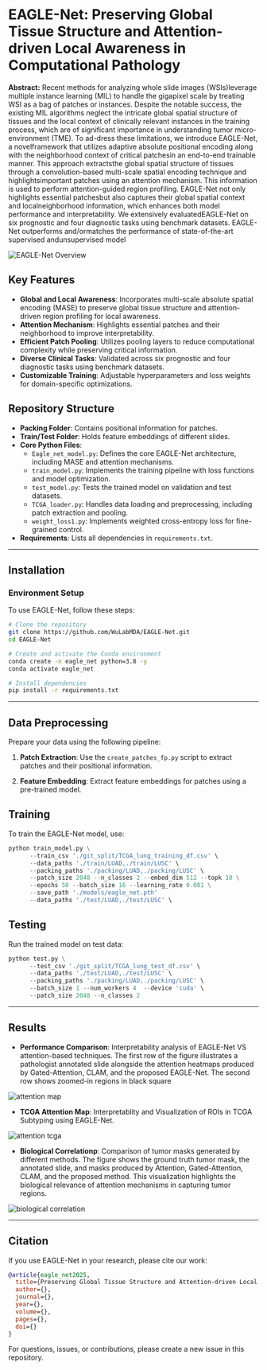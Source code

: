 # EAGLE-Net: Preserving Global Tissue Structure and Attention-driven Local Awareness in Computational Pathology

**Abstract:** Recent methods for analyzing whole slide images (WSIs)leverage multiple instance learning (MIL) to handle the gigapixel scale by treating WSI as a bag of patches or instances. Despite the notable success, the existing MIL algorithms neglect the intricate global spatial structure of tissues and the local context of clinically relevant instances in the training process, which are of significant importance in understanding tumor micro-environment (TME). To ad-dress these limitations, we introduce EAGLE-Net, a novelframework that utilizes adaptive absolute positional encoding along with the neighborhood context of critical patchesin an end-to-end trainable manner. This approach extractsthe global spatial structure of tissues through a convolution-based multi-scale spatial encoding technique and highlightsimportant patches using an attention mechanism. This information is used to perform attention-guided region profiling. EAGLE-Net not only highlights essential patchesbut also captures their global spatial context and localneighborhood information, which enhances both model performance and interpretability. We extensively evaluatedEAGLE-Net on six prognostic and four diagnostic tasks using benchmark datasets. EAGLE-Net outperforms and/ormatches the performance of state-of-the-art supervised andunsupervised model

![EAGLE-Net Overview](./Assets/main_figure.png)

## Key Features

- **Global and Local Awareness**: Incorporates multi-scale absolute spatial encoding (MASE) to preserve global tissue structure and attention-driven region profiling for local awareness.
- **Attention Mechanism**: Highlights essential patches and their neighborhood to improve interpretability.
- **Efficient Patch Pooling**: Utilizes pooling layers to reduce computational complexity while preserving critical information.
- **Diverse Clinical Tasks**: Validated across six prognostic and four diagnostic tasks using benchmark datasets.
- **Customizable Training**: Adjustable hyperparameters and loss weights for domain-specific optimizations.

## Repository Structure

- **Packing Folder**: Contains positional information for patches.
- **Train/Test Folder**: Holds feature embeddings of different slides.
- **Core Python Files**:
  - `Eagle_net_model.py`: Defines the core EAGLE-Net architecture, including MASE and attention mechanisms.
  - `train_model.py`: Implements the training pipeline with loss functions and model optimization.
  - `test_model.py`: Tests the trained model on validation and test datasets.
  - `TCGA_loader.py`: Handles data loading and preprocessing, including patch extraction and pooling.
  - `weight_loss1.py`: Implements weighted cross-entropy loss for fine-grained control.
- **Requirements**: Lists all dependencies in `requirements.txt`.

---

## Installation

### Environment Setup

To use EAGLE-Net, follow these steps:

```bash
# Clone the repository
git clone https://github.com/WuLabMDA/EAGLE-Net.git
cd EAGLE-Net

# Create and activate the Conda environment
conda create -n eagle_net python=3.8 -y
conda activate eagle_net

# Install dependencies
pip install -r requirements.txt
```

---

## Data Preprocessing

Prepare your data using the following pipeline:

1. **Patch Extraction**: Use the `create_patches_fp.py` script to extract patches and their positional information.

2. **Feature Embedding**: Extract feature embeddings for patches using a pre-trained model.

## Training

To train the EAGLE-Net model, use:

```python
python train_model.py \
      --train_csv './git_split/TCGA_lung_training_df.csv' \
      --data_paths './train/LUAD,./train/LUSC' \
      --packing_paths './packing/LUAD,./packing/LUSC' \
      --patch_size 2048 --n_classes 2 --embed_dim 512 --topk 10 \
      --epochs 50 --batch_size 16 --learning_rate 0.001 \
      --save_path './models/eagle_net.pth'
      --data_paths './test/LUAD,./test/LUSC' \
```

## Testing

Run the trained model on test data:

```python
python test.py \
      --test_csv './git_split/TCGA_lung_test_df.csv' \
      --data_paths './test/LUAD,./test/LUSC' \
      --packing_paths './packing/LUAD,./packing/LUSC' \
      --batch_size 1 --num_workers 4  --device 'cuda' \
      --patch_size 2048 --n_classes 2
```

---

## Results
- **Performance Comparison**: Interpretability analysis of EAGLE-Net VS attention-based techniques. The first row of the figure illustrates a pathologist annotated slide alongside the attention heatmaps produced by Gated-Attention, CLAM, and the proposed EAGLE-Net. The second row shows zoomed-in regions in black square

![attention map](./Assets/attention_map.png)

- **TCGA Attention Map**: Interpretablity and Visualization of ROIs in TCGA Subtyping using EAGLE-Net.
  
![attention tcga](./Assets/attention_TCGA.png)

- **Biological Correlationp**: Comparison of tumor masks generated by different methods. The figure shows the ground truth tumor mask, the annotated slide, and masks produced by Attention, Gated-Attention, CLAM, and the proposed method. This visualization highlights the biological relevance of attention mechanisms in capturing tumor regions.
  
![biological correlation](./Assets/biological_corrolation.png)

---
## Citation

If you use EAGLE-Net in your research, please cite our work:

```bibtex
@article{eagle_net2025,
  title={Preserving Global Tissue Structure and Attention-driven Local Awareness in Computational Pathology},
  author={},
  journal={},
  year={},
  volume={},
  pages={},
  doi={}
}
```

For questions, issues, or contributions, please create a new issue in this repository.
